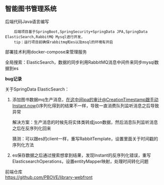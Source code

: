 ## 智能图书管理系统

后端代码Java语言编写
~~~
    后端项目基于SpringBoot,SpringSecurity+SpringData JPA,SpringData ElasticSearch,RabbitMQ Mysql进行开发，
    tip：运行项目前确保rabbitmq和es以及msql的环境有开启
~~~

部署技术利用docker-compose来管理服务


全局搜索：ElasticSearch，数据的同步利用RabbitMQ消息中间件来同步mysql数据到es

**bug记录**

关于SpringData ElasticSearch： 
 
1. 添加图书数据mq生产消息，在这中间jpa的审计@CreationTimestamp跟手动Instant.now()序列化得到的结果不一样，导致一直消费队列监听消息之后导致异常
   
   解决方案：生产消息的时候先将实体类转成json数据，然后消息队列监听消息之后在反序列化回来
   
   猜测：可以跟es的client一样，重写RabbitTemplate，设置里面关于时间戳的序列化方法
   
 2. es保存数据之后通过搜索想拿到结果，发现Instant的反序列化错误，重写ElasticsearchOperations，设置entityMapper映射，处理时间转化问题
 


前端仓库   
 https://github.com/PBOVE/library-webfront
